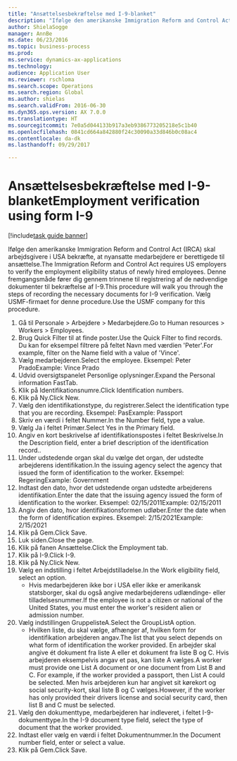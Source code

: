 ```yaml
--- 
title: "Ansættelsesbekræftelse med I-9-blanket"
description: "Ifølge den amerikanske Immigration Reform and Control Act (IRCA) skal arbejdsgivere i USA bekræfte, at nyansatte medarbejdere er berettigede til ansættelse."
author: ShielaSogge
manager: AnnBe
ms.date: 06/23/2016
ms.topic: business-process
ms.prod: 
ms.service: dynamics-ax-applications
ms.technology: 
audience: Application User
ms.reviewer: rschloma
ms.search.scope: Operations
ms.search.region: Global
ms.author: shielas
ms.search.validFrom: 2016-06-30
ms.dyn365.ops.version: AX 7.0.0
ms.translationtype: HT
ms.sourcegitcommit: 7e0a5d044133b917a3eb9386773205218e5c1b40
ms.openlocfilehash: 0841cd664a842880f24c30090a33d846b0c08ac4
ms.contentlocale: da-dk
ms.lasthandoff: 09/29/2017

---
```

# <a name="employment-verification-using-form-i-9"></a><span data-ttu-id="e0bbb-103">Ansættelsesbekræftelse med I-9-blanket</span><span class="sxs-lookup"><span data-stu-id="e0bbb-103">Employment verification using form I-9</span></span>

[!include[task guide banner](../../../includes/task-guide-banner.md)]

<span data-ttu-id="e0bbb-104">Ifølge den amerikanske Immigration Reform and Control Act (IRCA) skal arbejdsgivere i USA bekræfte, at nyansatte medarbejdere er berettigede til ansættelse.</span><span class="sxs-lookup"><span data-stu-id="e0bbb-104">The Immigration Reform and Control Act requires US employers to verify the employment eligibility status of newly hired employees.</span></span> <span data-ttu-id="e0bbb-105">Denne fremgangsmåde fører dig gennem trinnene til registrering af de nødvendige dokumenter til bekræftelse af I-9.</span><span class="sxs-lookup"><span data-stu-id="e0bbb-105">This procedure will walk you through the steps of recording the necessary documents for I-9 verification.</span></span> <span data-ttu-id="e0bbb-106">Vælg USMF-firmaet for denne procedure.</span><span class="sxs-lookup"><span data-stu-id="e0bbb-106">Use the USMF company for this procedure.</span></span>

1. <span data-ttu-id="e0bbb-107">Gå til Personale > Arbejdere > Medarbejdere.</span><span class="sxs-lookup"><span data-stu-id="e0bbb-107">Go to Human resources > Workers > Employees.</span></span>
2. <span data-ttu-id="e0bbb-108">Brug Quick Filter til at finde poster.</span><span class="sxs-lookup"><span data-stu-id="e0bbb-108">Use the Quick Filter to find records.</span></span> <span data-ttu-id="e0bbb-109">Du kan for eksempel filtrere på feltet Navn med værdien 'Peter'.</span><span class="sxs-lookup"><span data-stu-id="e0bbb-109">For example, filter on the Name field with a value of 'Vince'.</span></span>
3. <span data-ttu-id="e0bbb-110">Vælg medarbejderen.</span><span class="sxs-lookup"><span data-stu-id="e0bbb-110">Select the employee.</span></span> <span data-ttu-id="e0bbb-111">Eksempel: Peter Prado</span><span class="sxs-lookup"><span data-stu-id="e0bbb-111">Example: Vince Prado</span></span>
4. <span data-ttu-id="e0bbb-112">Udvid oversigtspanelet Personlige oplysninger.</span><span class="sxs-lookup"><span data-stu-id="e0bbb-112">Expand the Personal information FastTab.</span></span>
5. <span data-ttu-id="e0bbb-113">Klik på Identifikationsnumre.</span><span class="sxs-lookup"><span data-stu-id="e0bbb-113">Click Identification numbers.</span></span>
6. <span data-ttu-id="e0bbb-114">Klik på Ny.</span><span class="sxs-lookup"><span data-stu-id="e0bbb-114">Click New.</span></span>
7. <span data-ttu-id="e0bbb-115">Vælg den identifikationstype, du registrerer.</span><span class="sxs-lookup"><span data-stu-id="e0bbb-115">Select the identification type that you are recording.</span></span> <span data-ttu-id="e0bbb-116">Eksempel: Pas</span><span class="sxs-lookup"><span data-stu-id="e0bbb-116">Example: Passport</span></span>
8. <span data-ttu-id="e0bbb-117">Skriv en værdi i feltet Nummer.</span><span class="sxs-lookup"><span data-stu-id="e0bbb-117">In the Number field, type a value.</span></span>
9. <span data-ttu-id="e0bbb-118">Vælg Ja i feltet Primær.</span><span class="sxs-lookup"><span data-stu-id="e0bbb-118">Select Yes in the Primary field.</span></span>
10. <span data-ttu-id="e0bbb-119">Angiv en kort beskrivelse af identifikationspostes i feltet Beskrivelse.</span><span class="sxs-lookup"><span data-stu-id="e0bbb-119">In the Description field, enter a brief description of the identification record..</span></span>
11. <span data-ttu-id="e0bbb-120">Under udstedende organ skal du vælge det organ, der udstedte arbejderens identifikation.</span><span class="sxs-lookup"><span data-stu-id="e0bbb-120">In the issuing agency select the agency that issued the form of identification to the worker.</span></span> <span data-ttu-id="e0bbb-121">Eksempel: Regering</span><span class="sxs-lookup"><span data-stu-id="e0bbb-121">Example: Government</span></span>
12. <span data-ttu-id="e0bbb-122">Indtast den dato, hvor det udstedende organ udstedte arbejderens identifikation.</span><span class="sxs-lookup"><span data-stu-id="e0bbb-122">Enter the date that the issuing agency issued the form of identification to the worker.</span></span> <span data-ttu-id="e0bbb-123">Eksempel: 02/15/2011</span><span class="sxs-lookup"><span data-stu-id="e0bbb-123">Example: 02/15/2011</span></span>
13. <span data-ttu-id="e0bbb-124">Angiv den dato, hvor identifikationsformen udløber.</span><span class="sxs-lookup"><span data-stu-id="e0bbb-124">Enter the date when the form of identification expires.</span></span> <span data-ttu-id="e0bbb-125">Eksempel: 2/15/2021</span><span class="sxs-lookup"><span data-stu-id="e0bbb-125">Example: 2/15/2021</span></span>
14. <span data-ttu-id="e0bbb-126">Klik på Gem.</span><span class="sxs-lookup"><span data-stu-id="e0bbb-126">Click Save.</span></span>
15. <span data-ttu-id="e0bbb-127">Luk siden.</span><span class="sxs-lookup"><span data-stu-id="e0bbb-127">Close the page.</span></span>
16. <span data-ttu-id="e0bbb-128">Klik på fanen Ansættelse.</span><span class="sxs-lookup"><span data-stu-id="e0bbb-128">Click the Employment tab.</span></span>
17. <span data-ttu-id="e0bbb-129">Klik på I-9.</span><span class="sxs-lookup"><span data-stu-id="e0bbb-129">Click I-9.</span></span>
18. <span data-ttu-id="e0bbb-130">Klik på Ny.</span><span class="sxs-lookup"><span data-stu-id="e0bbb-130">Click New.</span></span>
19. <span data-ttu-id="e0bbb-131">Vælg en indstilling i feltet Arbejdstilladelse.</span><span class="sxs-lookup"><span data-stu-id="e0bbb-131">In the Work eligibility field, select an option.</span></span>
    * <span data-ttu-id="e0bbb-132">Hvis medarbejderen ikke bor i USA eller ikke er amerikansk statsborger, skal du også angive medarbejderens udlændinge- eller tilladelsesnummer.</span><span class="sxs-lookup"><span data-stu-id="e0bbb-132">If the employee is not a citizen or national of the United States, you must enter the worker's resident alien or admission number.</span></span>  
20. <span data-ttu-id="e0bbb-133">Vælg indstillingen GruppelisteA.</span><span class="sxs-lookup"><span data-stu-id="e0bbb-133">Select the GroupListA option.</span></span>
    * <span data-ttu-id="e0bbb-134">Hvilken liste, du skal vælge, afhænger af, hvilken form for identifikation arbejderen angav.</span><span class="sxs-lookup"><span data-stu-id="e0bbb-134">The list that you select depends on what form of identification the worker provided.</span></span> <span data-ttu-id="e0bbb-135">En arbejder skal angive ét dokument fra liste A eller et dokument fra liste B og C. Hvis arbejderen eksempelvis angav et pas, kan liste A vælges.</span><span class="sxs-lookup"><span data-stu-id="e0bbb-135">A worker must provide one List A document or one document from List B and C. For example, if the worker provided a passport, then List A could be selected.</span></span> <span data-ttu-id="e0bbb-136">Men hvis arbejderen kun har angivet sit kørekort og social security-kort, skal liste B og C vælges.</span><span class="sxs-lookup"><span data-stu-id="e0bbb-136">However, if the worker has only provided their drivers license and social security card, then list B and C must be selected.</span></span>  
21. <span data-ttu-id="e0bbb-137">Vælg den dokumenttype, medarbejderen har indleveret, i feltet I-9-dokumenttype.</span><span class="sxs-lookup"><span data-stu-id="e0bbb-137">In the I-9 document type field, select the type of document that the worker provided.</span></span>
22. <span data-ttu-id="e0bbb-138">Indtast eller vælg en værdi i feltet Dokumentnummer.</span><span class="sxs-lookup"><span data-stu-id="e0bbb-138">In the Document number field, enter or select a value.</span></span>
23. <span data-ttu-id="e0bbb-139">Klik på Gem.</span><span class="sxs-lookup"><span data-stu-id="e0bbb-139">Click Save.</span></span>


